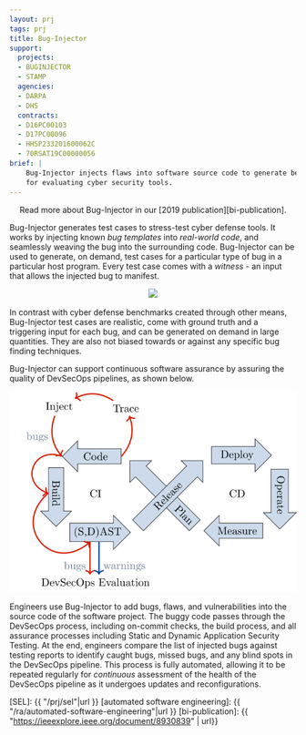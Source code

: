 ```yaml
---
layout: prj
tags: prj
title: Bug-Injector
support:
  projects:
  - BUGINJECTOR
  - STAMP
  agencies:
  - DARPA
  - DHS
  contracts:
  - D16PC00103
  - D17PC00096
  - HHSP233201600062C
  - 70RSAT19C00000056
brief: |
    Bug-Injector injects flaws into software source code to generate benchmarks
    for evaluating cyber security tools.
---
```


<center>

Read more about Bug-Injector in our [2019 publication][bi-publication].

</center>

Bug-Injector generates test cases to stress-test cyber defense tools. It works
by injecting known *bug templates* into *real-world code*, and seamlessly
weaving the bug into the surrounding code. Bug-Injector can be used to generate,
on demand, test cases for a particular type of bug in a particular host program.
Every test case comes with a *witness* - an input that allows the injected bug
to manifest.

<center>
    <img src="{{ "/img/bi-pipeline.svg"|url }}" class="w3-padding w3-light-grey w3-round gt-smaller-on-small">
</center>

In contrast with cyber defense benchmarks created through other means,
Bug-Injector test cases are realistic, come with ground truth and a triggering
input for each bug, and can be generated on demand in large quantities. They
are also not biased towards or against any specific bug finding techniques.


Bug-Injector can support continuous software assurance by assuring
the quality of DevSecOps pipelines, as
shown below.

<center>
    <img src="/img/bi-ci-cd.svg" class="w3-padding w3-light-grey w3-round gt-smaller-on-small">
</center>

Engineers use Bug-Injector to add bugs, flaws, and vulnerabilities into the
source code of the software project. The buggy code passes through
 the DevSecOps process, including on-commit checks, the build
process, and all assurance processes including Static and Dynamic Application
Security Testing.  At the end, engineers compare the list
of injected bugs against testing reports to identify caught bugs, missed bugs,
and any blind spots in the DevSecOps pipeline. This process is fully automated,
allowing it to be repeated regularly for *continuous* assessment of the health of
the DevSecOps pipeline as it undergoes updates and reconfigurations.


[SEL]: {{ "/prj/sel"|url }}
[automated software engineering]: {{ "/ra/automated-software-engineering"|url }}
[bi-publication]: {{ "https://ieeexplore.ieee.org/document/8930839" | url}}
